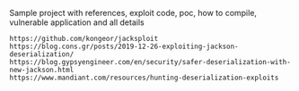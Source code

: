 Sample project with references, exploit code, poc, how to compile,  vulnerable application
and all details

```
https://github.com/kongeor/jacksploit
https://blog.cons.gr/posts/2019-12-26-exploiting-jackson-deserialization/
https://blog.gypsyengineer.com/en/security/safer-deserialization-with-new-jackson.html
https://www.mandiant.com/resources/hunting-deserialization-exploits

```


